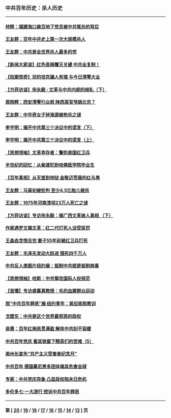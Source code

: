 ### 中共百年历史：杀人历史
---
#### [林辉：福建海口逾百地下党员被中共冤杀的背后](../../pages/nf1176106/n13878946.md?05220430) 
#### [王友群：百年中共史上第一次大规模杀人](../../pages/nf1176106/n13863785.md?05220430) 
#### [王友群：中共是全世界杀人最多的党](../../pages/nf1176106/n13860689.md?05220430) 
#### [【新闻大家谈】红色高棉覆灭关键 中共全复制！](../../pages/nf1176106/n13850222.md?05220430) 
#### [【拍案惊奇】邓的坦克碾人有理 与今日清零大业](../../pages/nf1176106/n13729574.md?05220430) 
#### [【方菲访谈】宋永毅 : 文革与中共内部的倾轧（下）](../../pages/nf1176106/n13486836.md?05220430) 
#### [周晓辉：西安清零引众怒 陕西高官甩锅北京？](../../pages/nf1176106/n13484627.md?05220430) 
#### [王友群：中华奇女子钟海源被枪杀之谜](../../pages/nf1176106/n13430555.md?05220430) 
#### [李宇明：揭开中共第三个决议中的谎言（下）](../../pages/nf1176106/n13389389.md?05220430) 
#### [李宇明：揭开中共第三个决议中的谎言（上）](../../pages/nf1176106/n13388697.md?05220430) 
#### [【思想领袖】文革幸存者：警防美国红卫兵](../../pages/nf1176106/n13339289.md?05220430) 
#### [半世纪的回忆：从偷渡犯到哈佛医学院毕业生](../../pages/nf1176106/n13345328.md?05220430) 
#### [【百年真相】从天堂到地狱 金敬迈荒唐的红与黑](../../pages/nf1176106/n13336995.md?05220430) 
#### [王友群：马寅初被批判 至少4.5亿胎儿被杀](../../pages/nf1176106/n13260313.md?05220430) 
#### [王友群：1975年河南溃坝23万人死亡之谜](../../pages/nf1176106/n13231576.md?05220430) 
#### [【方菲访谈】专访宋永毅：揭广西文革骇人真相 （下）](../../pages/nf1176106/n13209074.md?05220430) 
#### [作家遇罗文揭文革：红二代打死人没受惩罚](../../pages/nf1176106/n13205254.md?05220430) 
#### [王晶垚含恨去世 妻子55年前被红卫兵打死](../../pages/nf1176106/n13203590.md?05220430) 
#### [王友群：毛泽东发动大跃进 饿死四千万人](../../pages/nf1176106/n13177158.md?05220430) 
#### [中共反人类图片纽约展：抵制中共就是抵制病毒](../../pages/nf1176106/n13115371.md?05220430) 
#### [【思想领袖】哈斯：中共窜改国际人权规范](../../pages/nf1176106/n13053647.md?05220430) 
#### [【首播】专访盛慕真教授：毛的血腥群众运动](../../pages/nf1176106/n13091782.md?05220430) 
#### [观“中共百年罪恶”展 纽约青年：美应吸取教训](../../pages/nf1176106/n13085246.md?05220430) 
#### [戈壁东：中共是这个世界最邪恶的政权](../../pages/nf1176106/n13085641.md?05220430) 
#### [易蓉：百年红祸恶贯满盈 解体中共刻不容缓](../../pages/nf1176106/n13084455.md?05220430) 
#### [中共百年党庆 看其铁窗下精英们的苦难（5）](../../pages/nf1176106/n13076766.md?05220430) 
#### [美州长宣布“共产主义受害者纪念月”](../../pages/nf1176106/n13074024.md?05220430) 
#### [中共百年 德国慕尼黑多团体揭其危害全球](../../pages/nf1176106/n13068873.md?05220430) 
#### [专家：中共党庆异象 凸显政权陷末日危机](../../pages/nf1176106/n13067084.md?05220430) 
#### [多伦多七·一大游行 控诉中共百年罪恶](../../pages/nf1176106/n13062043.md?05220430) 

---
#### 第 [ [20](./20.md?05220430) / [19](./19.md?05220430) / [18](./18.md?05220430) / [17](./17.md?05220430) / [16](./16.md?05220430) / [15](./15.md?05220430) / [14](./14.md?05220430) / [13](./13.md?05220430) ] 页
